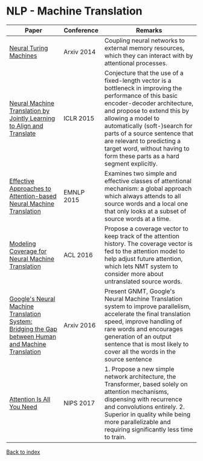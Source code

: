 # NLP - Machine Translation
|Paper|Conference|Remarks
|--|--|--|
|[Neural Turing Machines](https://arxiv.org/pdf/1410.5401)|Arxiv 2014|Coupling neural networks to external memory resources, which they can interact with by attentional processes.|
|[Neural Machine Translation by Jointly Learning to Align and Translate](https://arxiv.org/pdf/1409.0473)|ICLR 2015|Conjecture that the use of a fixed-length vector is a bottleneck in improving the performance of this basic encoder-decoder architecture, and propose to extend this by allowing a model to automatically (soft-)search for parts of a source sentence that are relevant to predicting a target word, without having to form these parts as a hard segment explicitly.|
|[Effective Approaches to Attention-based Neural Machine Translation](https://arxiv.org/pdf/1508.04025)|EMNLP 2015|Examines two simple and effective classes of attentional mechanism: a global approach which always attends to all source words and a local one that only looks at a subset of source words at a time.|
|[Modeling Coverage for Neural Machine Translation](https://arxiv.org/pdf/1601.04811)|ACL 2016|Propose a coverage vector to keep track of the attention history. The coverage vector is fed to the attention model to help adjust future attention, which lets NMT system to consider more about untranslated source words.|
|[Google's Neural Machine Translation System: Bridging the Gap between Human and Machine Translation](https://arxiv.org/pdf/1609.08144)|Arxiv 2016|Present GNMT, Google's Neural Machine Translation system to improve parallelism, accelerate the final translation speed, improve handling of rare words and encourages generation of an output sentence that is most likely to cover all the words in the source sentence|
|[Attention Is All You Need](https://papers.nips.cc/paper/7181-attention-is-all-you-need.pdf)|NIPS 2017|1. Propose a new simple network architecture, the Transformer, based solely on attention mechanisms, dispensing with recurrence and convolutions entirely. 2. Superior in quality while being more parallelizable and requiring significantly less time to train.|

[Back to index](../README.md)

<!--stackedit_data:
eyJoaXN0b3J5IjpbNTcwMzk4MTEyLDk2NDk5MTcyMywyMTI0NT
A4MDk5LC0xMTc4MTM1NjEyLDc3NTkzNDU4MV19
-->